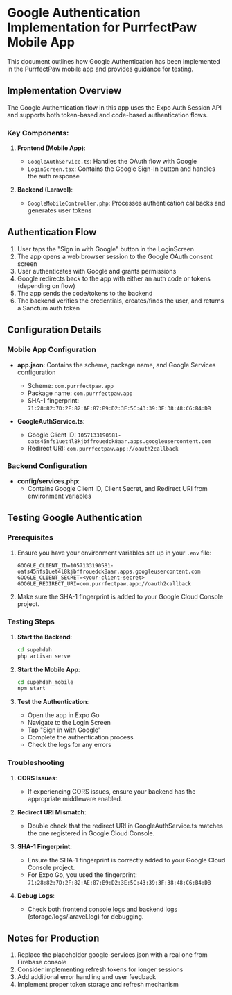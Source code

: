 # Google Authentication Implementation for PurrfectPaw Mobile App

This document outlines how Google Authentication has been implemented in the PurrfectPaw mobile app and provides guidance for testing.

## Implementation Overview

The Google Authentication flow in this app uses the Expo Auth Session API and supports both token-based and code-based authentication flows.

### Key Components:

1. **Frontend (Mobile App)**:
   - `GoogleAuthService.ts`: Handles the OAuth flow with Google
   - `LoginScreen.tsx`: Contains the Google Sign-In button and handles the auth response

2. **Backend (Laravel)**:
   - `GoogleMobileController.php`: Processes authentication callbacks and generates user tokens

## Authentication Flow

1. User taps the "Sign in with Google" button in the LoginScreen
2. The app opens a web browser session to the Google OAuth consent screen
3. User authenticates with Google and grants permissions
4. Google redirects back to the app with either an auth code or tokens (depending on flow)
5. The app sends the code/tokens to the backend
6. The backend verifies the credentials, creates/finds the user, and returns a Sanctum auth token

## Configuration Details

### Mobile App Configuration

- **app.json**: Contains the scheme, package name, and Google Services configuration
  - Scheme: `com.purrfectpaw.app`
  - Package name: `com.purrfectpaw.app`
  - SHA-1 fingerprint: `71:28:82:7D:2F:82:AE:87:B9:D2:3E:5C:43:39:3F:38:48:C6:B4:DB`

- **GoogleAuthService.ts**:
  - Google Client ID: `1057133190581-oats45nfs1uet4l8kjbffrouedck8aar.apps.googleusercontent.com`
  - Redirect URI: `com.purrfectpaw.app://oauth2callback`

### Backend Configuration

- **config/services.php**:
  - Contains Google Client ID, Client Secret, and Redirect URI from environment variables

## Testing Google Authentication

### Prerequisites

1. Ensure you have your environment variables set up in your `.env` file:
   ```
   GOOGLE_CLIENT_ID=1057133190581-oats45nfs1uet4l8kjbffrouedck8aar.apps.googleusercontent.com
   GOOGLE_CLIENT_SECRET=<your-client-secret>
   GOOGLE_REDIRECT_URI=com.purrfectpaw.app://oauth2callback
   ```

2. Make sure the SHA-1 fingerprint is added to your Google Cloud Console project.

### Testing Steps

1. **Start the Backend**:
   ```bash
   cd supehdah
   php artisan serve
   ```

2. **Start the Mobile App**:
   ```bash
   cd supehdah_mobile
   npm start
   ```

3. **Test the Authentication**:
   - Open the app in Expo Go
   - Navigate to the Login Screen
   - Tap "Sign in with Google"
   - Complete the authentication process
   - Check the logs for any errors

### Troubleshooting

1. **CORS Issues**:
   - If experiencing CORS issues, ensure your backend has the appropriate middleware enabled.

2. **Redirect URI Mismatch**:
   - Double check that the redirect URI in GoogleAuthService.ts matches the one registered in Google Cloud Console.

3. **SHA-1 Fingerprint**:
   - Ensure the SHA-1 fingerprint is correctly added to your Google Cloud Console project.
   - For Expo Go, you used the fingerprint: `71:28:82:7D:2F:82:AE:87:B9:D2:3E:5C:43:39:3F:38:48:C6:B4:DB`

4. **Debug Logs**:
   - Check both frontend console logs and backend logs (storage/logs/laravel.log) for debugging.

## Notes for Production

1. Replace the placeholder google-services.json with a real one from Firebase console
2. Consider implementing refresh tokens for longer sessions
3. Add additional error handling and user feedback
4. Implement proper token storage and refresh mechanism